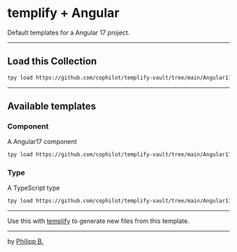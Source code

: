 # templify + Angular

Default templates for a Angular 17 project.

---

## Load this Collection

```bash
tpy load https://github.com/cophilot/templify-vault/tree/main/Angular17
```

---

## Available templates

### Component

A Angular17 component

```bash
tpy load https://github.com/cophilot/templify-vault/tree/main/Angular17/Component -t
```

### Type

A TypeScript type

```bash
tpy load https://github.com/cophilot/templify-vault/tree/main/Angular17/Type -t
```

---

Use this with [templify](https://templify.philipp-bonin.com/) to generate new files from this template.

---

by [Philipp B.](https://github.com/cophilot)
